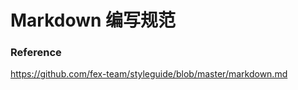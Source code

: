 # Markdown 编写规范







### Reference

https://github.com/fex-team/styleguide/blob/master/markdown.md